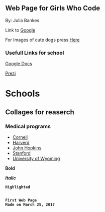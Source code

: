 ## Web Page for Girls Who Code 

By: Julia Bankes

Link to [Google](https://www.google.com/) 

For Images of cute dogs press [Here](https://www.google.com/search?q=donuts&source=lnms&tbm=isch&sa=X&ved=0ahUKEwjyscTSivLSAhVN62MKHXVJAtAQ_AUIBygC&biw=1422&bih=655#tbm=isch&q=cute+dogs&*)

### Usefull Links for school

[Google Docs](https://docs.google.com/document/u/0/?tgif=d)

[Prezi](https://prezi.com/dashboard/)



# Schools  
## Collages for reaserch 
### Medical programs 

- [Cornell](http://weill.cornell.edu/)
- [Harverd](https://hms.harvard.edu/)
- [John Hopkins](http://www.hopkinsmedicine.org/som/)
- [Stanford](http://med.stanford.edu/)
- [University of Wyoming](http://www.uwyo.edu/wwami/)


<b>Bold 

_Italic_

`Highlighted`
```

First Web Page 
Made on March 25, 2017


